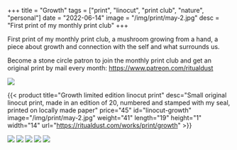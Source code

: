 +++
title = "Growth"
tags = ["print", "linocut", "print club", "nature", "personal"]
date = "2022-06-14"
image = "/img/print/may-2.jpg"
desc = "First print of my monthly print club"
+++

First print of my monthly print club, a mushroom growing from a hand, a piece about growth and connection with the self and what surrounds us.

Become a stone circle patron to join the monthly print club and get an original print by mail every month: https://www.patreon.com/ritualdust

![](/img/print/may-1.jpg)

{{< product title="Growth limited edition linocut print" desc="Small original linocut print, made in an edition of 20, numbered and stamped with my seal, printed on locally made paper" price="45" id="linocut-growth" image="/img/print/may-2.jpg" weight="41" length="19" height="1" width="14" url="https://ritualdust.com/works/print/growth" >}}

![](/img/print/may-2.jpg)
![](/img/print/may-3.jpg)
![](/img/print/may-4.jpg)
![](/img/print/may-5.jpg)
![](/img/print/may-6.jpg)
